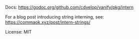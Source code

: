 Docs: https://godoc.org/github.com/cdvelop/vanify/pkg/intern

For a blog post introducing string interning, see: https://commaok.xyz/post/intern-strings/

License: MIT
